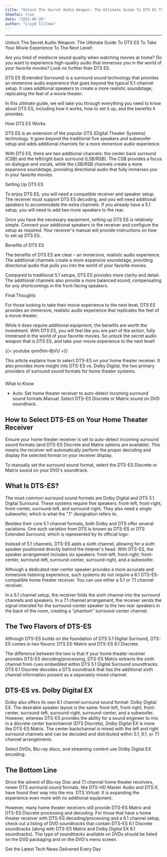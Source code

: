 ```yaml
---
title: "Unlock The Secret Audio Weapon: The Ultimate Guide To DTS ES To Take Your Movie Experience To The Next Level!"
ShowToc: true 
date: "2023-06-20"
author: "Lloyd Tillman"
---
```

*****
Unlock The Secret Audio Weapon: The Ultimate Guide To DTS ES To Take Your Movie Experience To The Next Level!

Are you tired of mediocre sound quality when watching movies at home? Do you want to experience high-quality audio that immerses you in the world of your favorite movies? Look no further than DTS ES.

DTS ES (Extended Surround) is a surround sound technology that provides an immersive audio experience that goes beyond the typical 5.1-channel setup. It uses additional speakers to create a more realistic soundstage, replicating the feel of a movie theater.

In this ultimate guide, we will take you through everything you need to know about DTS ES, including how it works, how to set it up, and the benefits it provides.

How DTS ES Works

DTS ES is an extension of the popular DTS (Digital Theater Systems) technology. It goes beyond the traditional five speakers and subwoofer setup and adds additional channels for a more immersive audio experience.

With DTS ES, there are two additional channels: the center back surround (CSB) and the left/right back surround (LSB/RSB). The CSB provides a focus on dialogue and vocals, while the LSB/RSB channels create a more expansive soundstage, providing directional audio that fully immerses you in your favorite movies.

Setting Up DTS ES

To enjoy DTS ES, you will need a compatible receiver and speaker setup. The receiver must support DTS ES decoding, and you will need additional speakers to accommodate the extra channels. If you already have a 5.1 setup, you will need to add two more speakers to the rear.

Once you have the necessary equipment, setting up DTS ES is relatively simple. Connect your additional speakers to the receiver and configure the setup as required. Your receiver's manual will provide instructions on how to set up DTS ES.

Benefits of DTS ES

The benefits of DTS ES are clear – an immersive, realistic audio experience. The additional channels create a more expansive soundstage, providing directional audio that pulls you into the world of your favorite movies.

Compared to traditional 5.1 setups, DTS ES provides more clarity and detail. The additional channels also provide a more balanced sound, compensating for any shortcomings in the front-facing speakers.

Final Thoughts

For those looking to take their movie experience to the next level, DTS ES provides an immersive, realistic audio experience that replicates the feel of a movie theater.

While it does require additional equipment, the benefits are worth the investment. With DTS ES, you will feel like you are part of the action, fully immersed in the world of your favorite movies. So unlock the secret audio weapon that is DTS ES, and take your movie experience to the next level!

{{< youtube qxm5tm-BjVU >}} 




This article explains how to select DTS-ES on your home theater receiver. It also provides more insight into DTS-ES vs. Dolby Digital, the two primary providers of surround sound formats for home theater systems.

 
### 
What to Know
 
- Auto: Set home theater receiver to auto-detect incoming surround sound formats.Manual: Select DTS-ES Discrete or Matrix sound on DVD soundtrack.

 
##   How to Select DTS-ES on Your Home Theater Receiver  
 

Ensure your home theater receiver is set to auto-detect incoming surround sound formats (and DTS-ES Discrete and Matrix options are available). This means the receiver will automatically perform the proper decoding and display the selected format on your receiver display.

 

To manually set the surround sound format, select the DTS-ES Discrete or Matrix sound on your DVD's soundtrack.

 
##   What Is DTS-ES?  
 

The most common surround sound formats are Dolby Digital and DTS 5.1 Digital Surround. These systems require five speakers: front-left, front-right, front-center, surround-left, and surround-right. They also need a single subwoofer, which is what the ".1" designation refers to.

 

Besides their core 5.1 channel formats, both Dolby and DTS offer several variations. One such variation from DTS is known as DTS-ES or DTS Extended Surround, which is represented by its official logo:

 

Instead of 5.1 channels, DTS-ES adds a sixth channel, allowing for a sixth speaker positioned directly behind the listener's head. With DTS-ES, the speaker arrangement includes six speakers: front-left, front-right, front-center, surround-left, surround-center, surround-right, and a subwoofer.

 

Although a dedicated rear-center speaker provides a more accurate and immersive listening experience, such systems do not require a 6.1 DTS-ES-compatible home theater receiver. You can use either a 5.1 or 7.1 channel receiver.

 

In a 5.1 channel setup, the receiver folds the sixth channel into the surround channels and speakers. In a 7.1 channel arrangement, the receiver sends the signal intended for the surround-center speaker to the two rear speakers in the back of the room, creating a "phantom" surround-center channel.

 
##   The Two Flavors of DTS-ES  
 

Although DTS-ES builds on the foundation of DTS 5.1 Digital Surround, DTS-ES comes in two flavors: DTS ES-Matrix and DTS-ES 6.1 Discrete.

 

The difference between the two is that if your home theater receiver provides DTS-ES decoding/processing, DTS-ES Matrix extracts the sixth channel from cues embedded within DTS 5.1 Digital Surround soundtracks. DTS 6.1 Discrete decodes a DTS soundtrack that has the additional sixth channel information present as a separately mixed channel.

 
##   DTS-ES vs. Dolby Digital EX  
 

Dolby also offers its own 6.1 channel surround sound format: Dolby Digital EX. The desirable speaker layout is the same: front-left, front-right, front-center, surround-left, surround-right, surround-center, and a subwoofer. However, whereas DTS-ES provides the ability for a sound engineer to mix in a discrete center backchannel (DTS Discrete), Dolby Digital EX is more like DTS-ES Matrix. The center backchannel is mixed with the left and right surround channels and can be decoded and distributed within 5.1, 6.1, or 7.1 channel arrangements.

 

Select DVDs, Blu-ray discs, and streaming content use Dolby Digital EX encoding.

 
##   The Bottom Line  
 

Since the advent of Blu-ray Disc and 7.1 channel home theater receivers, newer DTS surround sound formats, like DTS-HD Master Audio and DTS:X, have found their way into the mix. DTS Virtual: X is expanding the experience even more with no additional equipment.

 

However, many home theater receivers still provide DTS-ES Matrix and DTS-ES Discrete processing and decoding. For those that have a home theater receiver with DTS-ES decoding/processing and a 6.1 channel setup, check out a listing of DVD soundtracks that contain DTS-ES 6.1 Discrete soundtracks (along with DTS-ES Matrix and Dolby Digital EX 6.1 soundtracks). The type of soundtracks available on DVDs should be listed on the DVD packaging and on the DVD's menu screen.

 

Get the Latest Tech News Delivered Every Day




